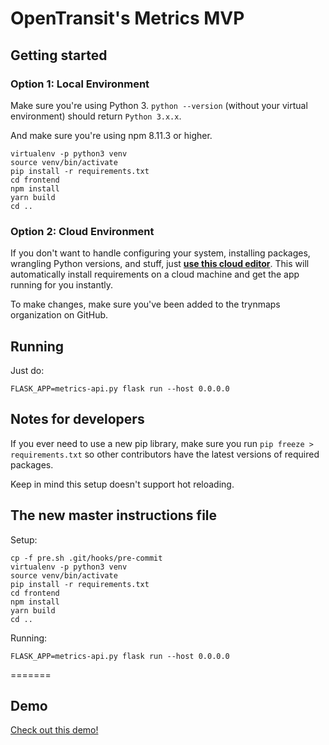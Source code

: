 # OpenTransit's Metrics MVP

## Getting started


### Option 1: Local Environment

Make sure you're using Python 3. `python --version` (without your virtual environment) should return `Python 3.x.x`.

And make sure you're using npm 8.11.3 or higher.

```
virtualenv -p python3 venv
source venv/bin/activate
pip install -r requirements.txt
cd frontend
npm install
yarn build
cd ..
```

### Option 2: Cloud Environment

If you don't want to handle configuring your system, installing packages,
wrangling Python versions, and stuff, just **[use this cloud editor](http://gitpod.io#https://github.com/trynmaps/metrics-mvp)**.
This will automatically install requirements on a cloud machine
and get the app running for you instantly.

To make changes, make sure you've been added to the trynmaps organization
on GitHub.


## Running

Just do:

```
FLASK_APP=metrics-api.py flask run --host 0.0.0.0
```

## Notes for developers

If you ever need to use a new pip library, make sure you run `pip freeze > requirements.txt` so other contributors have the latest versions of required packages.

Keep in mind this setup doesn't support hot reloading.


## The new master instructions file

Setup:

```
cp -f pre.sh .git/hooks/pre-commit
virtualenv -p python3 venv
source venv/bin/activate
pip install -r requirements.txt
cd frontend
npm install
yarn build
cd ..
```

Running:

```
FLASK_APP=metrics-api.py flask run --host 0.0.0.0
```

=======
## Demo

[Check out this demo!](https://opentransit.herokuapp.com/metrics)
